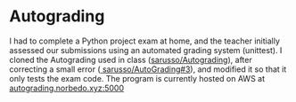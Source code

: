 # Autograding

I had to complete a Python project exam at home, and the teacher initially assessed our submissions using an automated grading system (unittest). I cloned the Autograding used in class (<a href="https://github.com/sarusso/AutoGrading" target="_blank" class="underline">sarusso/Autograding</a>), after correcting a small error (<a href="https://github.com/sarusso/AutoGrading/pull/3" target="_blank" class="underline"> sarusso/AutoGrading#3</a>), and modified it so that it only tests the exam code. The program is currently hosted on AWS at <a href="http://autograding.norbedo.xyz:5000" target="_blank" class="underline">autograding.norbedo.xyz:5000</a>